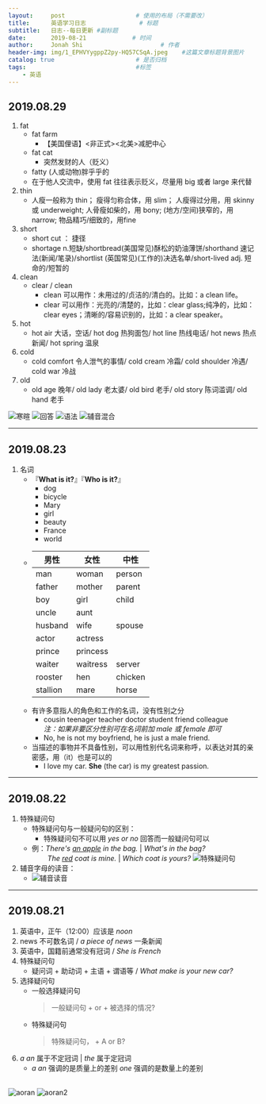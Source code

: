 ```yaml
---
layout:     post                    # 使用的布局（不需要改）
title:      英语学习日志               # 标题 
subtitle:   日志--每日更新 #副标题
date:       2019-08-21             # 时间
author:     Jonah Shi                      # 作者
header-img: img/1_EPHVYygppZ2py-HQ57CSqA.jpeg    #这篇文章标题背景图片
catalog: true                       # 是否归档
tags:                               #标签
    - 英语
---
```


## 2019.08.29
1. fat
   - fat farm
      * 【美国俚语】<非正式><北美>减肥中心
   - fat cat
      * 突然发财的人（贬义）
   - fatty (人或动物)胖乎乎的
   - 在于他人交流中，使用 fat 往往表示贬义，尽量用 big 或者 large 来代替
2. thin
   - 人瘦一般称为 thin； 瘦得匀称合体，用 slim； 人瘦得过分用，用 skinny 或 underweight; 人骨瘦如柴的，用 bony; (地方/空间)狭窄的，用 narrow; 物品精巧/细致的，用fine
2. short
   -  short cut ： 捷径
   -  shortage n.短缺/shortbread(美国常见)酥松的奶油薄饼/shorthand 速记法(新闻/笔录)/shortlist (英国常见)(工作的)决选名单/short-lived adj. 短命的/短暂的
3. clean
   - clear / clean
     * clean 可以用作：未用过的/贞洁的/清白的。比如：a clean life。
     * clear 可以用作：光亮的/清楚的，比如：clear glass;纯净的，比如：clear eyes；清晰的/容易识别的，比如：a clear speaker。
4. hot
   - hot air 大话，空话/ hot dog 热狗面包/ hot line 热线电话/ hot news 热点新闻/ hot spring 温泉
5. cold
   - cold comfort 令人泄气的事情/ cold cream 冷霜/ cold shoulder 冷遇/ cold war 冷战 
6. old
   - old age 晚年/ old lady 老太婆/ old bird 老手/ old story 陈词滥调/ old hand 老手

![寒暄](/img/Screenshot&#32;from&#32;2019-08-29&#32;14-57-15.png)
![回答](/img/Screenshot&#32;from&#32;2019-08-29&#32;15-01-27.png)
![语法](/img/Screenshot&#32;from&#32;2019-08-29&#32;15-04-07.png)
![辅音混合](/img/Screenshot&#32;from&#32;2019-08-29&#32;15-07-28.png)
<hr>

## 2019.08.23
1. 名词
    * 『**What is it?**』『**Who is it?**』
        - dog
        - bicycle
        - Mary
        - girl
        - beauty
        - France
        - world
    * 男性|女性|中性  
      ----|----|----
      man|woman|person
      father|mother|parent
      boy|girl|child
      uncle|aunt|
      husband|wife|spouse
      actor|actress|
      prince|princess|
      waiter|waitress|server
      rooster|hen|chicken
      stallion|mare|horse
    * 有许多意指人的角色和工作的名词，没有性别之分
      - cousin teenager teacher doctor student friend colleague
      <br>*注：如果非要区分性别可在名词前加 male 或 female 即可*
      - No, he is not my boyfriend, he is just a male friend.
    * 当描述的事物并不具备性别，可以用性别代名词来称呼，以表达对其的亲密感，用（it）也是可以的
      - I love my car. **She** (the car) is my greatest passion.  
<hr>

## 2019.08.22
1. 特殊疑问句
    * 特殊疑问句与一般疑问句的区别：
      - 特殊疑问句不可以用 *yes or no* 回答而一般疑问句可以
    * 例：*There's <u>an apple</u> in the bag.* | *What's in the bag?*<br>
    &nbsp;&nbsp;&nbsp;&nbsp;&nbsp;&nbsp;&nbsp;&nbsp;*The <u>red</u> coat is mine.* | *Which coat is yours?*
    ![特殊疑问句](/img/Screenshot&#32;from&#32;2019-08-22&#32;19-10-41.png)
2. 辅音字母的读音：
    * ![辅音读音](/img/Screenshot&#32;from&#32;2019-08-22&#32;19-18-18.png)

<hr>

## 2019.08.21
1. 英语中，正午（12:00）应该是 *noon*
2. news 不可数名词 / *a piece of news* 一条新闻
3. 英语中，国籍前通常没有冠词 / *She is French*
4. 特殊疑问句
    * 疑问词 + 助动词 + 主语 + 谓语等 / *What make is your new car?*
5. 选择疑问句
    * 一般选择疑问句
        > 一般疑问句 + or + 被选择的情况?
    * 特殊疑问句
        > 特殊疑问句， + A or B?
6. *a an* 属于不定冠词 | *the* 属于定冠词
    * *a an* 强调的是质量上的差别 *one* 强调的是数量上的差别
    <br/>
![aoran](/img/Screenshot&#32;from&#32;2019-08-21&#32;20-09-15.png)
![aoran2](/img/Screenshot&#32;from&#32;2019-08-21&#32;20-10-50.png)

